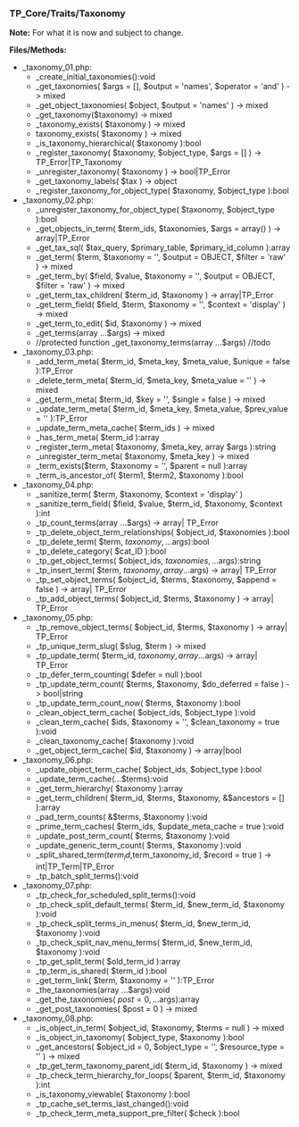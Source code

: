 ### TP_Core/Traits/Taxonomy

**Note:** For what it is now and subject to change. 

**Files/Methods:** 
- _taxonomy_01.php: 	
	- _create_initial_taxonomies():void 
	- _get_taxonomies( $args = [], $output = 'names', $operator = 'and' ) -> mixed 
	- _get_object_taxonomies( $object, $output = 'names' ) -> mixed  
	- _get_taxonomy($taxonomy) -> mixed  
	- _taxonomy_exists( $taxonomy ) -> mixed  
	- taxonomy_exists( $taxonomy ) -> mixed  
	- _is_taxonomy_hierarchical( $taxonomy ):bool 
	- _register_taxonomy( $taxonomy, $object_type, $args = [] ) -> TP_Error|TP_Taxonomy 
	- _unregister_taxonomy( $taxonomy ) -> bool|TP_Error
	- _get_taxonomy_labels( $tax ) -> object 
	- _register_taxonomy_for_object_type( $taxonomy, $object_type ):bool 
- _taxonomy_02.php: 	
	- _unregister_taxonomy_for_object_type( $taxonomy, $object_type ):bool 
	- _get_objects_in_term( $term_ids, $taxonomies, $args = array() ) -> array|TP_Error
	- _get_tax_sql( $tax_query, $primary_table, $primary_id_column ):array 
	- _get_term( $term, $taxonomy = '', $output = OBJECT, $filter = 'raw' ) -> mixed 
	- _get_term_by( $field, $value, $taxonomy = '', $output = OBJECT, $filter = 'raw' ) -> mixed  
	- _get_term_tax_children( $term_id, $taxonomy ) -> array|TP_Error 
	- _get_term_field( $field, $term, $taxonomy = '', $context = 'display' ) -> mixed  
	- _get_term_to_edit( $id, $taxonomy ) -> mixed  
	- _get_terms(array ...$args) -> mixed  
	- //protected function _get_taxonomy_terms(array ...$args) //todo
- _taxonomy_03.php: 	
	- _add_term_meta( $term_id, $meta_key, $meta_value, $unique = false ):TP_Error 
	- _delete_term_meta( $term_id, $meta_key, $meta_value = '' ) -> mixed 
	- _get_term_meta( $term_id, $key = '', $single = false ) -> mixed 
	- _update_term_meta( $term_id, $meta_key, $meta_value, $prev_value = '' ):TP_Error 
	- _update_term_meta_cache( $term_ids ) -> mixed 
	- _has_term_meta( $term_id ):array 
	- _register_term_meta( $taxonomy, $meta_key, array $args ):string 
	- _unregister_term_meta( $taxonomy, $meta_key ) -> mixed 
	- _term_exists($term, $taxonomy = '', $parent = null ):array 
	- _term_is_ancestor_of( $term1, $term2, $taxonomy ):bool 
- _taxonomy_04.php: 	
	- _sanitize_term( $term, $taxonomy, $context = 'display' ) 
	- _sanitize_term_field( $field, $value, $term_id, $taxonomy, $context ):int 
	- _tp_count_terms(array ...$args) -> array| TP_Error  
	- _tp_delete_object_term_relationships( $object_id, $taxonomies ):bool 
	- _tp_delete_term( $term, $taxonomy, ...$args):bool 
	- _tp_delete_category( $cat_ID ):bool 
	- _tp_get_object_terms( $object_ids, $taxonomies, ...$args):string 
	- _tp_insert_term( $term, $taxonomy, array ...$args) -> array| TP_Error 
	- _tp_set_object_terms( $object_id, $terms, $taxonomy, $append = false ) -> array| TP_Error  
	- _tp_add_object_terms( $object_id, $terms, $taxonomy ) -> array| TP_Error  
- _taxonomy_05.php: 	
	- _tp_remove_object_terms( $object_id, $terms, $taxonomy ) -> array| TP_Error  
	- _tp_unique_term_slug( $slug, $term ) -> mixed 
	- _tp_update_term( $term_id, $taxonomy,array ...$args) -> array| TP_Error  
	- _tp_defer_term_counting( $defer = null ):bool 
	- _tp_update_term_count( $terms, $taxonomy, $do_deferred = false ) -> bool|string
	- _tp_update_term_count_now( $terms, $taxonomy ):bool 
	- _clean_object_term_cache( $object_ids, $object_type ):void 
	- _clean_term_cache( $ids, $taxonomy = '', $clean_taxonomy = true ):void 
	- _clean_taxonomy_cache( $taxonomy ):void 
	- _get_object_term_cache( $id, $taxonomy ) -> array|bool
- _taxonomy_06.php: 	
	- _update_object_term_cache( $object_ids, $object_type ):bool 
	- _update_term_cache(...$terms):void 
	- _get_term_hierarchy( $taxonomy ):array 
	- _get_term_children( $term_id, $terms, $taxonomy, &$ancestors = [] ):array 
	- _pad_term_counts( &$terms, $taxonomy ):void 
	- _prime_term_caches( $term_ids, $update_meta_cache = true ):void 
	- _update_post_term_count( $terms, $taxonomy ):void 
	- _update_generic_term_count( $terms, $taxonomy ):void  
	- _split_shared_term($term_id,$term_taxonomy_id, $record = true ) -> int|TP_Term|TP_Error 
	- _tp_batch_split_terms():void 
- _taxonomy_07.php: 	
	- _tp_check_for_scheduled_split_terms():void 
	- _tp_check_split_default_terms( $term_id, $new_term_id, $taxonomy ):void 
	- _tp_check_split_terms_in_menus( $term_id, $new_term_id, $taxonomy ):void 
	- _tp_check_split_nav_menu_terms( $term_id, $new_term_id, $taxonomy ):void 
	- _tp_get_split_term( $old_term_id ):array 
	- _tp_term_is_shared( $term_id ):bool 
	- _get_term_link( $term, $taxonomy = '' ):TP_Error 
	- _the_taxonomies(array ...$args):void 
	- _get_the_taxonomies( $post = 0, ...$args):array 
	- _get_post_taxonomies( $post = 0 ) -> mixed 
- _taxonomy_08.php: 	
	- _is_object_in_term( $object_id, $taxonomy, $terms = null ) -> mixed 
	- _is_object_in_taxonomy( $object_type, $taxonomy ):bool 
	- _get_ancestors( $object_id = 0, $object_type = '', $resource_type = '' ) -> mixed 
	- _tp_get_term_taxonomy_parent_id( $term_id, $taxonomy ) -> mixed 
	- _tp_check_term_hierarchy_for_loops( $parent, $term_id, $taxonomy ):int 
	- _is_taxonomy_viewable( $taxonomy ):bool 
	- _tp_cache_set_terms_last_changed():void 
	- _tp_check_term_meta_support_pre_filter( $check ):bool 
